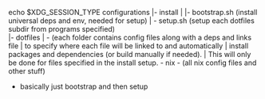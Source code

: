 echo $XDG_SESSION_TYPE
configurations
|- install
|  |- bootstrap.sh  (install universal deps and env, needed for setup)
|  \- setup.sh      (setup each dotfiles subdir from programs specified)  
|- dotfiles
|  \- (each folder contains config files along with a deps and links file
|      to specify where each file will be linked to and automatically
|      install packages and dependencies (or build manually if needed).
|      This will only be done for files specified in the install setup.
\- nix
   \- (all nix config files and other stuff)


- basically just bootstrap and then setup
